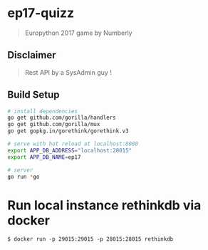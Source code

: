 # ep17-quizz

> Europython 2017 game by Numberly

## Disclaimer

> Rest API by a SysAdmin guy !

## Build Setup

``` bash
# install dependencies
go get github.com/gorilla/handlers
go get github.com/gorilla/mux
go get gopkg.in/gorethink/gorethink.v3

# serve with hot reload at localhost:8080
export APP_DB_ADDRESS="localhost:28015"
export APP_DB_NAME=ep17

# server
go run *go
```

# Run local instance rethinkdb via docker
```
$ docker run -p 29015:29015 -p 28015:28015 rethinkdb
```
